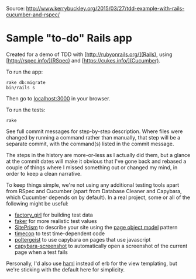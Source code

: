 Source: http://www.kerrybuckley.org/2015/03/27/tdd-example-with-rails-cucumber-and-rspec/

# Sample "to-do" Rails app

Created for a demo of TDD with [http://rubyonrails.org/](Rails), using
[http://rspec.info/](RSpec) and [https://cukes.info/](Cucumber).

To run the app:

    rake db:migrate
    bin/rails s

Then go to [localhost:3000](http://localhost:3000) in your browser.

To run the tests:

    rake

See full commit messages for step-by-step description. Where files were changed
by running a command rather than manually, that step will be a separate commit,
with the command(s) listed in the commit message.

The steps in the history are more-or-less as I actually did them, but a glance
at the commit dates will make it obvious that I've gone back and rebased a
couple of things where I missed something out or changed my mind, in order to
keep a clean narrative.

To keep things simple, we're not using any additional testing tools apart from
RSpec and Cucumber (apart from Database Cleaner and Capybara, which Cucumber
depends on by default). In a real project, some or all of the following might
be useful:

* [factory_girl](https://github.com/thoughtbot/factory_girl) for building test
  data
* [faker](https://github.com/stympy/faker) for more realistic test values
* [SitePrism](https://github.com/natritmeyer/site_prism) to describe your site
  using the [page object model](http://martinfowler.com/bliki/PageObject.html)
  pattern
* [timecop](https://github.com/travisjeffery/timecop) to test time-dependent
  code
* [poltergeist](https://github.com/teampoltergeist/poltergeist) to use
  capybara on pages that use javascript
* [capybara-screenshot](https://github.com/mattheworiordan/capybara-screenshot)
  to automatically open a screenshot of the current page when a test fails

Personally, I'd also use [haml](http://haml.info/) instead of erb for the view
templating, but we're sticking with the default here for simplicity.